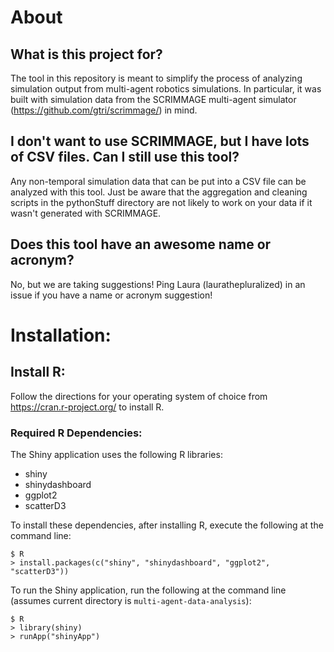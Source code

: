 # About

## What is this project for?
The tool in this repository is meant to simplify the process of analyzing 
simulation output from multi-agent robotics simulations.
In particular, it was built with simulation data from the SCRIMMAGE multi-agent 
simulator (https://github.com/gtri/scrimmage/) in mind.

## I don't want to use SCRIMMAGE, but I have lots of CSV files. Can I still use this tool?
Any non-temporal simulation data that can be put into a CSV file can be
analyzed with this tool.
Just be aware that the aggregation and cleaning scripts in the pythonStuff
directory are not likely to work on your data if it wasn't generated with
SCRIMMAGE.

## Does this tool have an awesome name or acronym?
No, but we are taking suggestions! Ping Laura (laurathepluralized) in an
issue if you have a name or acronym suggestion!


# Installation:

## Install R:
Follow the directions for your operating system of choice from https://cran.r-project.org/ to install R.

### Required R Dependencies:
The Shiny application uses the following R libraries:
* shiny
* shinydashboard
* ggplot2
* scatterD3

To install these dependencies, after installing R, execute the following at
the command line:

    $ R
    > install.packages(c("shiny", "shinydashboard", "ggplot2", "scatterD3"))



To run the Shiny application, run the following at the command line (assumes
current directory is `multi-agent-data-analysis`):

    $ R
    > library(shiny)
    > runApp("shinyApp")











